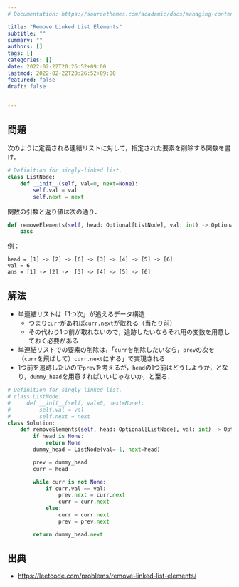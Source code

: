 ```yaml
---
# Documentation: https://sourcethemes.com/academic/docs/managing-content/

title: "Remove Linked List Elements"
subtitle: ""
summary: ""
authors: []
tags: []
categories: []
date: 2022-02-22T20:26:52+09:00
lastmod: 2022-02-22T20:26:52+09:00
featured: false
draft: false


---
```


## 問題

次のように定義される連結リストに対して，指定された要素を削除する関数を書け．

```python
# Definition for singly-linked list.
class ListNode:
    def __init__(self, val=0, next=None):
        self.val = val
        self.next = next
```

関数の引数と返り値は次の通り．
```python
def removeElements(self, head: Optional[ListNode], val: int) -> Optional[ListNode]:
    pass
```

例：
```
head = [1] -> [2] -> [6] -> [3] -> [4] -> [5] -> [6]
val = 6
ans = [1] -> [2] ->  [3] -> [4] -> [5] -> [6]
```

## 解法

- 単連結リストは「1つ次」が追えるデータ構造
  - つまり`curr`があれば`curr.next`が取れる（当たり前）
  - その代わり1つ前が取れないので，追跡したいならそれ用の変数を用意しておく必要がある
- 単連結リストでの要素の削除は，「`curr`を削除したいなら，`prev`の次を（`curr`を飛ばして）`curr.next`にする」で実現される
- 1つ前を追跡したいので`prev`を考えるが，`head`の1つ前はどうしようか，となり，`dummy_head`を用意すればいいじゃないか，と至る．

```python
# Definition for singly-linked list.
# class ListNode:
#     def __init__(self, val=0, next=None):
#         self.val = val
#         self.next = next
class Solution:
    def removeElements(self, head: Optional[ListNode], val: int) -> Optional[ListNode]:
        if head is None:
            return None
        dummy_head = ListNode(val=-1, next=head)

        prev = dummy_head
        curr = head

        while curr is not None:
            if curr.val == val:
                prev.next = curr.next
                curr = curr.next
            else:
                curr = curr.next
                prev = prev.next

        return dummy_head.next
```

## 出典

- https://leetcode.com/problems/remove-linked-list-elements/